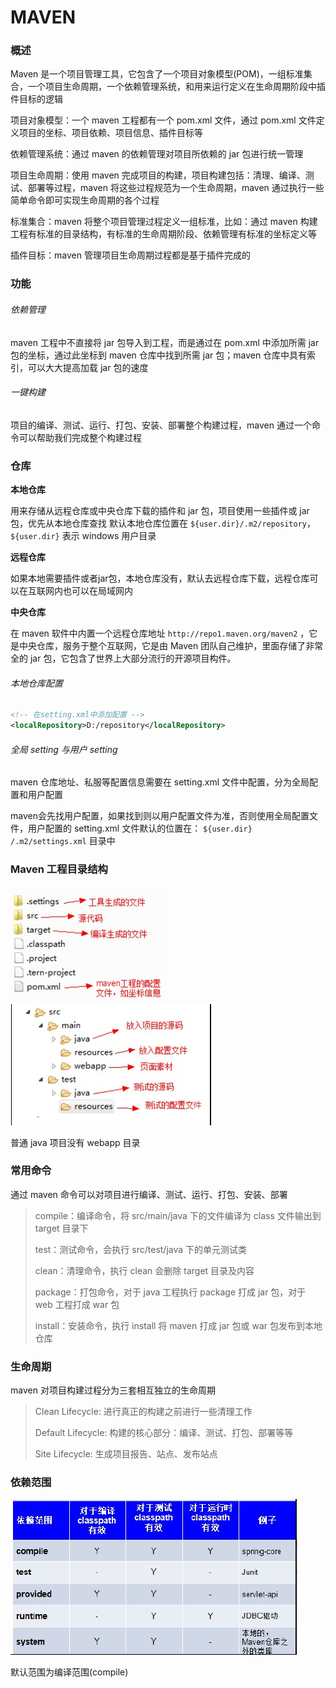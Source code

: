 # MAVEN

### 概述

Maven 是一个项目管理工具，它包含了一个项目对象模型(POM)，一组标准集合，一个项目生命周期，一个依赖管理系统，和用来运行定义在生命周期阶段中插件目标的逻辑

项目对象模型：一个 maven 工程都有一个 pom.xml 文件，通过 pom.xml 文件定义项目的坐标、项目依赖、项目信息、插件目标等

依赖管理系统：通过 maven 的依赖管理对项目所依赖的 jar 包进行统一管理

项目生命周期：使用 maven 完成项目的构建，项目构建包括：清理、编译、测试、部署等过程，maven 将这些过程规范为一个生命周期，maven 通过执行一些简单命令即可实现生命周期的各个过程

标准集合：maven 将整个项目管理过程定义一组标准，比如：通过 maven 构建工程有标准的目录结构，有标准的生命周期阶段、依赖管理有标准的坐标定义等

插件目标：maven 管理项目生命周期过程都是基于插件完成的

### 功能

###### 依赖管理

maven 工程中不直接将 jar 包导入到工程，而是通过在 pom.xml 中添加所需 jar 包的坐标，通过此坐标到 maven 仓库中找到所需 jar 包；maven 仓库中具有索引，可以大大提高加载 jar 包的速度

###### 一键构建

项目的编译、测试、运行、打包、安装、部署整个构建过程，maven 通过一个命令可以帮助我们完成整个构建过程

### 仓库

**本地仓库**

用来存储从远程仓库或中央仓库下载的插件和 jar 包，项目使用一些插件或 jar 包，优先从本地仓库查找
默认本地仓库位置在 `${user.dir}/.m2/repository`，`${user.dir}` 表示 windows 用户目录

**远程仓库**

如果本地需要插件或者jar包，本地仓库没有，默认去远程仓库下载，远程仓库可以在互联网内也可以在局域网内

**中央仓库**

在 maven 软件中内置一个远程仓库地址 `http://repo1.maven.org/maven2` ，它是中央仓库，服务于整个互联网，它是由 Maven 团队自己维护，里面存储了非常全的 jar 包，它包含了世界上大部分流行的开源项目构件。

###### 本地仓库配置

```xml
<!-- 在setting.xml中添加配置 -->
<localRepository>D:/repository</localRepository>
```

###### 全局 setting 与用户 setting

maven 仓库地址、私服等配置信息需要在 setting.xml 文件中配置，分为全局配置和用户配置

maven会先找用户配置，如果找到则以用户配置文件为准，否则使用全局配置文件，用户配置的 setting.xml 文件默认的位置在： `${user.dir} /.m2/settings.xml` 目录中

### Maven 工程目录结构

<img src="../images/maven1.jpg"/><img src="../images/maven2.jpg"/>

普通 java 项目没有 webapp 目录

### 常用命令

通过 maven 命令可以对项目进行编译、测试、运行、打包、安装、部署

> compile：编译命令，将 src/main/java 下的文件编译为 class 文件输出到 target 目录下
>
> test：测试命令，会执行 src/test/java 下的单元测试类
>
> clean：清理命令，执行 clean 会删除 target 目录及内容
>
> package：打包命令，对于 java 工程执行 package 打成 jar 包，对于 web 工程打成 war 包
>
> install：安装命令，执行 install 将 maven 打成 jar 包或 war 包发布到本地仓库

### 生命周期

maven 对项目构建过程分为三套相互独立的生命周期

> Clean Lifecycle: 进行真正的构建之前进行一些清理工作
>
> Default Lifecycle: 构建的核心部分：编译、测试、打包、部署等等
>
> Site Lifecycle: 生成项目报告、站点、发布站点

### 依赖范围

![](../images/maven3.jpg)

默认范围为编译范围(compile)

